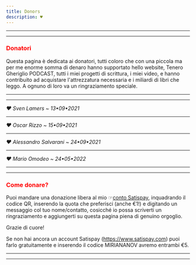```yaml
---
title: Donors
description: ♥
---
```


---
---

### <span style="color:red">Donatori</span>

Questa pagina è dedicata ai donatori, tutti coloro che con una piccola ma per me enorme somma di denaro hanno supportato hello website, Tenero Gheriglio PODCAST, tutti i miei progetti di scrittura, i miei video, e hanno contribuito ad acquistare l'attrezzatura necessaria e i miliardi di libri che leggo. A ognuno di loro va un ringraziamento speciale.

---
---

_♥ Sven Lamers ~ 13•09•2021_

---

_♥ Oscar Rizzo ~ 15•09•2021_

---

_♥ Alessandro Salvarani ~ 24•09•2021_

---

_♥ Mario Omodeo ~ 24•05•2022_

---
---

### <span style="color:red">Come donare?</span>

Puoi mandare una donazione libera al mio ☞[conto Satispay](https://www.satispay.com/download/qrcode/S6Y-CON--4A100249-E43A-4CDA-BB0B-1ED7DA3EBE66), inquadrando il codice QR, inserendo la quota che preferisci (anche €1!) e digitando un messaggio col tuo nome/contatto, cosicché io possa scriverti un ringraziamento e aggiungerti su questa pagina piena di genuino orgoglio.

Grazie di cuore!

Se non hai ancora un account Satispay (https://www.satispay.com) puoi farlo gratuitamente e inserendo il codice MIRIANANOV avremo entrambi €5.

---
---
